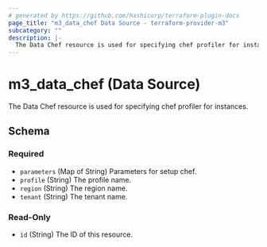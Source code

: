 ```yaml
---
# generated by https://github.com/hashicorp/terraform-plugin-docs
page_title: "m3_data_chef Data Source - terraform-provider-m3"
subcategory: ""
description: |-
  The Data Chef resource is used for specifying chef profiler for instances.
---
```


# m3_data_chef (Data Source)

The Data Chef resource is used for specifying chef profiler for instances.



<!-- schema generated by tfplugindocs -->
## Schema

### Required

- `parameters` (Map of String) Parameters for setup chef.
- `profile` (String) The profile name.
- `region` (String) The region name.
- `tenant` (String) The tenant name.

### Read-Only

- `id` (String) The ID of this resource.


